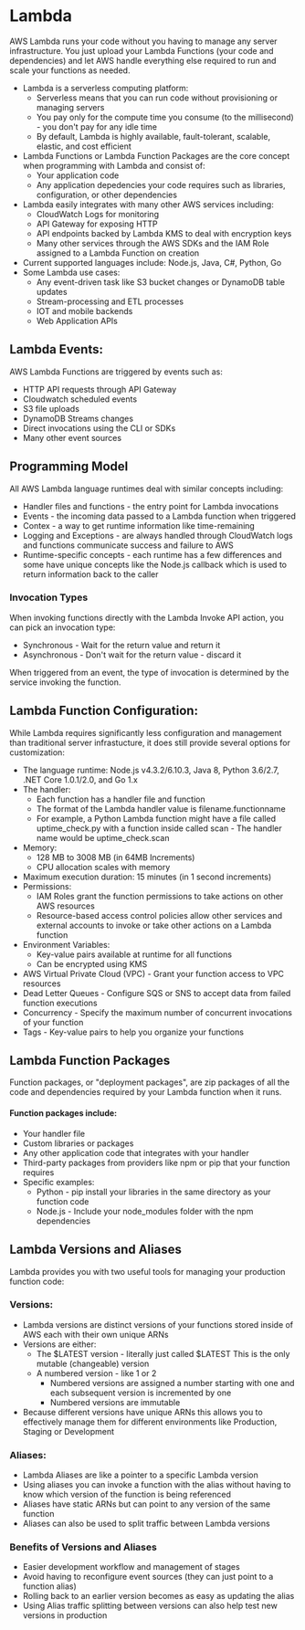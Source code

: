 # Lambda

AWS Lambda runs your code without you having to manage any server infrastructure. You just upload your Lambda Functions \(your code and dependencies\) and let AWS handle everything else required to run and scale your functions as needed.

* Lambda is a serverless computing platform: 
  * Serverless means that you can run code without provisioning or managing servers 
  * You pay only for the compute time you consume \(to the millisecond\) - you don't pay for any idle time 
  * By default, Lambda is highly available, fault-tolerant, scalable, elastic, and cost efficient 
* Lambda Functions or Lambda Function Packages are the core concept when programming with Lambda and consist of: 
  * Your application code 
  * Any application depedencies your code requires such as libraries, configuration, or other dependencies 
* Lambda easily integrates with many other AWS services including: 
  * CloudWatch Logs for monitoring 
  * API Gateway for exposing HTTP 
  * API endpoints backed by Lambda KMS to deal with encryption keys 
  * Many other services through the AWS SDKs and the IAM Role assigned to a Lambda Function on creation 
* Current supported languages include: Node.js, Java, C\#, Python, Go 
* Some Lambda use cases: 
  * Any event-driven task like S3 bucket changes or DynamoDB table updates 
  * Stream-processing and ETL processes 
  * IOT and mobile backends 
  * Web Application APIs

## Lambda Events: 

AWS Lambda Functions are triggered by events such as: 

* HTTP API requests through API Gateway 
* Cloudwatch scheduled events 
* S3 file uploads 
* DynamoDB Streams changes 
* Direct invocations using the CLI or SDKs 
* Many other event sources

## Programming Model 

All AWS Lambda language runtimes deal with similar concepts including: 

* Handler files and functions - the entry point for Lambda invocations 
* Events - the incoming data passed to a Lambda function when triggered 
* Contex - a way to get runtime information like time-remaining 
* Logging and Exceptions - are always handled through CloudWatch logs and functions communicate success and failure to AWS 
* Runtime-specific concepts - each runtime has a few differences and some have unique concepts like the Node.js callback which is used to return information back to the caller

### Invocation Types 

When invoking functions directly with the Lambda Invoke API action, you can pick an invocation type: 

* Synchronous - Wait for the return value and return it 
* Asynchronous - Don't wait for the return value - discard it

When triggered from an event, the type of invocation is determined by the service invoking the function.

## Lambda Function Configuration:

While Lambda requires significantly less configuration and management than traditional server infrastucture, it does still provide several options for customization: 

* The language runtime: Node.js v4.3.2/6.10.3, Java 8, Python 3.6/2.7, .NET Core 1.0.1/2.0, and Go 1.x 
* The handler: 
  * Each function has a handler file and function 
  * The format of the Lambda handler value is filename.functionname 
  * For example, a Python Lambda function might have a file called uptime\_check.py with a function inside called scan - The handler name would be uptime\_check.scan 
* Memory: 
  * 128 MB to 3008 MB \(in 64MB Increments\) 
  * CPU allocation scales with memory 
* Maximum execution duration: 15 minutes \(in 1 second increments\) 
* Permissions: 
  * IAM Roles grant the function permissions to take actions on other AWS resources 
  * Resource-based access control policies allow other services and external accounts to invoke or take other actions on a Lambda function 
* Environment Variables: 
  * Key-value pairs available at runtime for all functions 
  * Can be encrypted using KMS 
* AWS Virtual Private Cloud \(VPC\) - Grant your function access to VPC resources 
* Dead Letter Queues - Configure SQS or SNS to accept data from failed function executions 
* Concurrency - Specify the maximum number of concurrent invocations of your function 
* Tags - Key-value pairs to help you organize your functions

## Lambda Function Packages

Function packages, or "deployment packages", are zip packages of all the code and dependencies required by your Lambda function when it runs.

#### Function packages include: 

* Your handler file 
* Custom libraries or packages 
* Any other application code that integrates with your handler
*  Third-party packages from providers like npm or pip that your function requires 
* Specific examples: 
  * Python - pip install your libraries in the same directory as your function code 
  * Node.js - Include your node\_modules folder with the npm dependencies

## Lambda Versions and Aliases

Lambda provides you with two useful tools for managing your production function code: 

### Versions: 

* Lambda versions are distinct versions of your functions stored inside of AWS each with their own unique ARNs 
* Versions are either: 
  * The $LATEST version - literally just called $LATEST This is the only mutable \(changeable\) version 
  * A numbered version - like 1 or 2 
    * Numbered versions are assigned a number starting with one and each subsequent version is incremented by one 
    * Numbered versions are immutable 
* Because different versions have unique ARNs this allows you to effectively manage them for different environments like Production, Staging or Development 

### Aliases: 

* Lambda Aliases are like a pointer to a specific Lambda version 
* Using aliases you can invoke a function with the alias without having to know which version of the function is being referenced 
* Aliases have static ARNs but can point to any version of the same function 
* Aliases can also be used to split traffic between Lambda versions

### Benefits of Versions and Aliases

* Easier development workflow and management of stages 
* Avoid having to reconfigure event sources \(they can just point to a function alias\) 
* Rolling back to an earlier version becomes as easy as updating the alias 
* Using Alias traffic splitting between versions can also help test new versions in production

